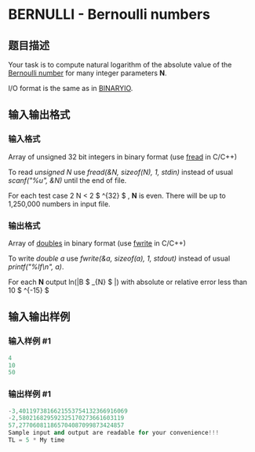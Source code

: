 # BERNULLI - Bernoulli numbers

## 题目描述

Your task is to compute natural logarithm of the absolute value of the [Bernoulli number](https://en.wikipedia.org/wiki/Bernoulli_number) for many integer parameters **N**.

I/O format is the same as in [BINARYIO](../BINARYIO/).

## 输入输出格式

### 输入格式

Array of unsigned 32 bit integers in binary format (use [fread](http://www.cplusplus.com/reference/cstdio/fread/) in C/C++)

To read _unsigned N_ use _fread(&N, sizeof(N), 1, stdin)_ instead of usual _scanf("%u", &N)_ until the end of file.

For each test case 2 N < 2 $ ^{32} $ , **N** is even. There will be up to 1,250,000 numbers in input file.

### 输出格式

Array of [doubles](http://en.wikipedia.org/wiki/Double-precision_floating-point_format) in binary format (use [fwrite](http://www.cplusplus.com/reference/cstdio/fwrite/) in C/C++)

To write _double a_ use _fwrite(&a, sizeof(a), 1, stdout)_ instead of usual _printf("%lf\\n", a)_.

For each **N** output ln(|B $ _{N} $ |) with absolute or relative error less than 10 $ ^{-15} $

## 输入输出样例

### 输入样例 #1

```cpp
4
10
50
```


### 输出样例 #1

```cpp
-3,4011973816621553754132366916069
-2,580216829592325170273661603119
57,277060811865704087099873424857
Sample input and output are readable for your convenience!!! 
TL = 5 * My time
```


